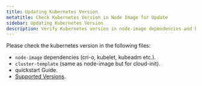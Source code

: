 ```yaml
---
title: Updating Kubernetes Version
metatitle: Check Kubernetes Version in Node Image for Update
sidebar: Updating Kubernetes Version
description: Verify Kubernetes version in node-image dependencies and key files to keep your cluster up-to-date and running smoothly. Keep your setup current!
---
```


Please check the kubernetes version in the following files:

- `node-image` dependencies (cri-o, kubelet, kubeadm etc.).
- `cluster-template` (same as node-image but for cloud-init).
- quickstart Guide.
- [Supported Versions](/docs/caph/01-getting-started/01-introduction.md).
